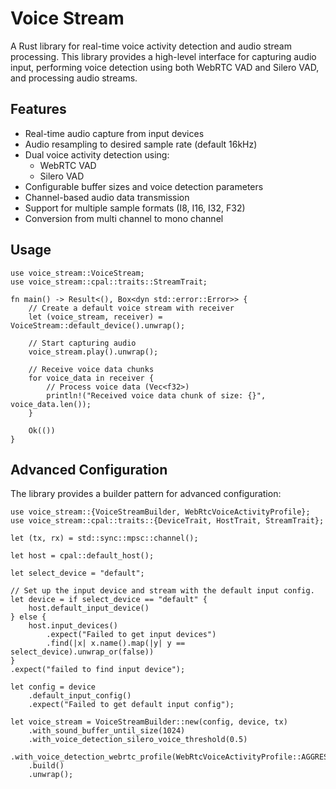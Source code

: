 # Voice Stream

A Rust library for real-time voice activity detection and audio stream processing.
This library provides a high-level interface for capturing audio input, performing voice detection using both WebRTC VAD and Silero VAD, and processing audio streams.

## Features

- Real-time audio capture from input devices
- Audio resampling to desired sample rate (default 16kHz)
- Dual voice activity detection using:
  - WebRTC VAD
  - Silero VAD
- Configurable buffer sizes and voice detection parameters
- Channel-based audio data transmission
- Support for multiple sample formats (I8, I16, I32, F32)
- Conversion from multi channel to mono channel

## Usage

```rust,no_run
use voice_stream::VoiceStream;
use voice_stream::cpal::traits::StreamTrait;

fn main() -> Result<(), Box<dyn std::error::Error>> {
    // Create a default voice stream with receiver
    let (voice_stream, receiver) = VoiceStream::default_device().unwrap();

    // Start capturing audio
    voice_stream.play().unwrap();

    // Receive voice data chunks
    for voice_data in receiver {
        // Process voice data (Vec<f32>)
        println!("Received voice data chunk of size: {}", voice_data.len());
    }

    Ok(())
}
```

## Advanced Configuration

The library provides a builder pattern for advanced configuration:

```rust,no_run
use voice_stream::{VoiceStreamBuilder, WebRtcVoiceActivityProfile};
use voice_stream::cpal::traits::{DeviceTrait, HostTrait, StreamTrait};

let (tx, rx) = std::sync::mpsc::channel();

let host = cpal::default_host();

let select_device = "default";

// Set up the input device and stream with the default input config.
let device = if select_device == "default" {
    host.default_input_device()
} else {
    host.input_devices()
        .expect("Failed to get input devices")
        .find(|x| x.name().map(|y| y == select_device).unwrap_or(false))
}
.expect("failed to find input device");

let config = device
    .default_input_config()
    .expect("Failed to get default input config");

let voice_stream = VoiceStreamBuilder::new(config, device, tx)
    .with_sound_buffer_until_size(1024)
    .with_voice_detection_silero_voice_threshold(0.5)
    .with_voice_detection_webrtc_profile(WebRtcVoiceActivityProfile::AGGRESSIVE)
    .build()
    .unwrap();
```
